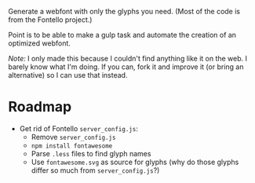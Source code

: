 Generate a webfont with only the glyphs you need. (Most of the code is from the Fontello project.)

Point is to be able to make a gulp task and automate the creation of an optimized webfont.

*Note:* I only made this because I couldn't find anything like it on the web. I barely know what I'm doing. If you can, fork it and improve it (or bring an alternative) so I can use that instead.

# Roadmap

* Get rid of Fontello `server_config.js`:
  * Remove `server_config.js`
  * `npm install fontawesome`
  * Parse `.less` files to find glyph names
  * Use `fontawesome.svg` as source for glyphs (why do those glyphs differ so much from `server_config.js`?)